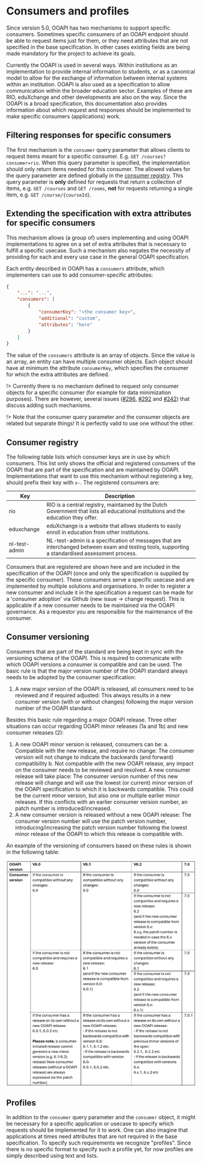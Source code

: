 # Consumers and profiles
Since version 5.0, OOAPI has two mechanisms to support specific consumers. Sometimes specific consumers of an OOAPI endpoint should be able to request items just for them, or they need attributes that are not specified in the base specification. In other cases existing fields are being made mandatory for the project to achieve its goals.

Currently the OOAPI is used in several ways. Within institutions as an implementation to provide internal information to students, or as a canonical model to allow for the exchange of information between internal systems within an institution. OOAPI is also used as a specification to allow communication within the broader education sector. Examples of these are RIO, eduXchange and other developments are also on the way. Since the OOAPI is a broad specification, this documentation also provides information about which request and responses should be implemented to make specific consumers (applications) work.

## Filtering responses for specific consumers
The first mechanism is the `consumer` query parameter that allows clients to request items meant for a specific consumer. E.g. `GET /courses?consumer=rio`. When this query parameter is specified, the implementation should only return items needed for this consumer. The allowed values for the query parameter are defined globally in the [consumer registry](#consumer-registry). This query parameter is **only** defined for requests that return a collection of items, e.g. `GET /courses` and `GET /rooms`, **not** for requests returning a single item, e.g. `GET /course/{courseId}`.

## Extending the specification with extra attributes for specific consumers
This mechanism allows (a group of) users implementing and using OOAPI implementations to agree on a set of extra attributes that is necessary to fulfill a specific usecase. Such a mechanism also negates the necessity of providing for each and every use case in the general OOAPI specification.

Each entity described in OOAPI has a `consumers` attribute, which implementers can use to add consumer-specific attributes:

```json
{
    "...": "...",
    "consumers": [
        {
            "consumerKey": "<the consumer key>",
            "additional": "custom",
            "attributes": "here"
        }
    ]
}
```

The value of the `consumers` attribute is an array of objects. Since the value is an array, an entity can have multiple consumer objects. Each object should have at minimum the attribute `consumerKey`, which specifies the consumer for which the extra attributes are defined.

!> Currently there is no mechanism defined to request only consumer objects for a specific consumer (for example for data minimization purposes). There are however, several issues ([#296](https://github.com/open-education-api/specification/issues/296), [#292](https://github.com/open-education-api/specification/issues/292) and [#242](https://github.com/open-education-api/specification/issues/242)) that discuss adding such mechanisms.

!> Note that the consumer query parameter and the consumer objects are related but separate things! It is perfectly valid to use one without the other.

## Consumer registry
The following table lists which consumer keys are in use by which consumers. This list only shows the official and registered consumers of the OOAPI that are part of the specification and are maintained by OOAPI. Implementations that want to use this mechanism without registering a key, should prefix their key with `x-`. The registered consumers are: 

| Key           | Description                                                                                                                                      |
| ------------- | -------------------------------------------------------------------------------------------------------------------------------------------------|
| rio           | RIO is a central registry, maintained by the Dutch Government that lists all educational institutions and the education they offer.              |
| eduxchange    | eduXchange is a website that allows students to easily enroll in education from other institutions.                                              |
| nl-test-admin | NL-test-admin is a specification of messages that are interchanged between exam and testing tools, supporting a standardised assessment process. |

Consumers that are registered are shown here and are included in the specification of the OOAPI (once and only the specification is supplied by the specific consumer).  These consumers serve a specific usecase and are implemented by multiple solutions and organisations. In order to register a new consumer and include it in the specification a request can be made for a 'consumer adoption' via Github (new issue -> change request). This is applicable if a new consumer needs to be maintained via the OOAPI governance. As a requestor you are responsible for the maintenance of the consumer.

## Consumer versioning
Consumers that are part of the standard are being kept in sync with the versioning schema of the OOAPI. This is required to communicate with which OOAPI versions a consumer is compatible and can be used. The basic rule is that the major version number of the OOAPI standard always needs to be adopted by the consumer specification: 
1.	A new major version of the OOAPI is released, all consumers need to be reviewed and if required adjusted:
This always results in a new consumer version (with or without changes) following the major version number of the OOAPI standard.

Besides this basic rule regarding a major OOAPI release. Three other situations can occur regarding OOAPI minor releases (1a and 1b) and new consumer releases (2):
1.	A new OOAPI minor version is released, consumers can be:
a.	Compatible with the new release, and require no change:
The consumer version will not change to indicate the backwards (and forward) compatibility 
b.	Not compatible with the new OOAPI release, any impact on the consumer needs to be reviewed and resolved. A new consumer release will take place:
The consumer version number of this new release will change and will use the lowest (or current) minor version of the OOAPI specification to which it is backwards compatible. This could be the current minor version, but also one or multiple earlier minor releases. If this conflicts with an earlier consumer version number, an patch number is introduced/increased. 
2.	A new consumer version is released without a new OOAPI release:
The consumer version number will use the patch version number, introducing/increasing the patch version number following the lowest minor release of the OOAPI to which this release is compatible with.

An example of the versioning of consumers based on these rules is shown in the following table:

![Consumer versioning overview](../../_media/consumer_versioning_table.png)

## Profiles
In addition to the `consumer` query parameter and the `consumer` object, it might be necessary for a specific application or usecase to specify which requests should be implemented for it to work. One can also imagine that applications at times need attributes that are not required in the base specification. To specify such requirements we recognize "profiles". Since there is no specific format to specify such a profile yet, for now profiles are simply described using text and lists.

